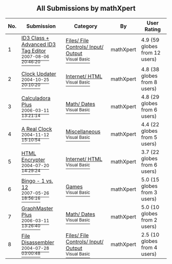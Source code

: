 ﻿<div align="center">

## All Submissions by mathXpert

</div>

No.  | Submission | Category | By   | User Rating
---- | ---------- | -------- | ---- | -----------
1 | [ID3 Class \+ Advanced ID3 Tag Editor<br /><sup>2007-08-06 20:46:20</sup>](https://github.com/Planet-Source-Code/mathxpert-id3-class-advanced-id3-tag-editor__1-67706) | [Files/ File Controls/ Input/ Output<br /><sup>Visual Basic</sup>](../ByCategory/files-file-controls-input-output__1-3.md) | mathXpert | 4.9 (59 globes from 12 users)
2 | [Clock Updater<br /><sup>2004-10-25 20:10:20</sup>](https://github.com/Planet-Source-Code/mathxpert-clock-updater__1-56927) | [Internet/ HTML<br /><sup>Visual Basic</sup>](../ByCategory/internet-html__1-34.md) | mathXpert | 4.8 (38 globes from 8 users)
3 | [Calculadora Plus<br /><sup>2006-03-11 13:21:14</sup>](https://github.com/Planet-Source-Code/mathxpert-calculadora-plus__1-62676) | [Math/ Dates<br /><sup>Visual Basic</sup>](../ByCategory/math-dates__1-37.md) | mathXpert | 4.8 (29 globes from 6 users)
4 | [A Real Clock<br /><sup>2004-11-12 15:10:54</sup>](https://github.com/Planet-Source-Code/mathxpert-a-real-clock__1-55261) | [Miscellaneous<br /><sup>Visual Basic</sup>](../ByCategory/miscellaneous__1-1.md) | mathXpert | 4.4 (22 globes from 5 users)
5 | [HTML Encrypter<br /><sup>2004-07-20 14:29:24</sup>](https://github.com/Planet-Source-Code/mathxpert-html-encrypter__1-55034) | [Internet/ HTML<br /><sup>Visual Basic</sup>](../ByCategory/internet-html__1-34.md) | mathXpert | 3.7 (22 globes from 6 users)
6 | [Bingo \- 1 vs\. 12<br /><sup>2007-05-26 18:56:16</sup>](https://github.com/Planet-Source-Code/mathxpert-bingo-1-vs-12__1-68679) | [Games<br /><sup>Visual Basic</sup>](../ByCategory/games__1-38.md) | mathXpert | 5.0 (15 globes from 3 users)
7 | [GraphMaster Plus<br /><sup>2006-03-11 13:26:40</sup>](https://github.com/Planet-Source-Code/mathxpert-graphmaster-plus__1-64247) | [Math/ Dates<br /><sup>Visual Basic</sup>](../ByCategory/math-dates__1-37.md) | mathXpert | 5.0 (10 globes from 2 users)
8 | [File Disassembler<br /><sup>2004-07-28 03:00:48</sup>](https://github.com/Planet-Source-Code/mathxpert-file-disassembler__1-55217) | [Files/ File Controls/ Input/ Output<br /><sup>Visual Basic</sup>](../ByCategory/files-file-controls-input-output__1-3.md) | mathXpert | 2.5 (10 globes from 4 users)
